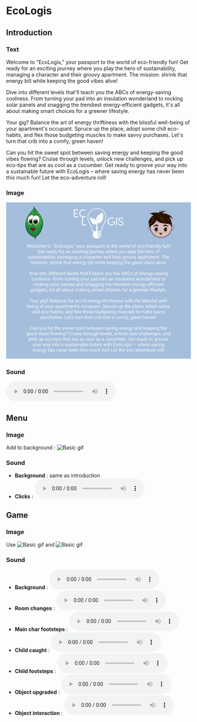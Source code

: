 # EcoLogis

## Introduction

### Text
Welcome to "EcoLogis," your passport to the world of eco-friendly fun! Get ready for an exciting journey where you play the hero of sustainability, managing a character and their groovy apartment. The mission: shrink that energy bill while keeping the good vibes alive!

Dive into different levels that'll teach you the ABCs of energy-saving coolness. From turning your pad into an insulation wonderland to rocking solar panels and snagging the trendiest energy-efficient gadgets, it's all about making smart choices for a greener lifestyle.

Your gig? Balance the art of energy thriftiness with the blissful well-being of your apartment's occupant. Spruce up the place, adopt some chill eco-habits, and flex those budgeting muscles to make savvy purchases. Let's turn that crib into a comfy, green haven!

Can you hit the sweet spot between saving energy and keeping the good vibes flowing? Cruise through levels, unlock new challenges, and pick up eco-tips that are as cool as a cucumber. Get ready to groove your way into a sustainable future with EcoLogis – where saving energy has never been this much fun! Let the eco-adventure roll!

### Image
![Intro](images/intro.png)

### Sound
<audio src="sounds/game-music-loop-7.mp3" controls title="game-music"></audio>

## Menu

### Image
Add to background :
![Basic gif](images/secondary_char.gif)

### Sound

- **Background** : same as introduction
- **Clicks** : <audio src="sounds/select-sound.mp3" controls title="game-music"></audio>


## Game

### Image
Use 
![Basic gif](images/secondary_char.gif)
and
![Basic gif](images/main_char.gif)

### Sound

- **Background** : <audio src="sounds/juggling-andrey-rossi-main-version.mp3" controls title="game-music"></audio>
- **Room changes** : <audio src="sounds/open-and-closed-door.mp3" controls title="game-music"></audio>
- **Main char footsteps** : <audio src="sounds/indoor-footsteps.mp3" controls title="game-music"></audio>
- **Child caught** : <audio src="sounds/surprised-child-voice-sound.mp3" controls title="game-music"></audio>
- **Child footsteps** : <audio src="sounds/running-1.mp3" controls title="game-music"></audio>
- **Object upgraded** : <audio src="sounds/correct.mp3" controls title="game-music"></audio>
- **Object interaction** : <audio src="sounds/button.mp3" controls title="game-music"></audio>

